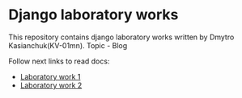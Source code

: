 # Django laboratory works

This repository contains django laboratory works written by Dmytro Kasianchuk(KV-01mn).
Topic - Blog
 
Follow next links to read docs:

- [Laboratory work 1](https://docs.google.com/document/d/1IM5TF12yZhiOTPCUL-wpQOHK-v53Me1ln2DFjwdwmlM/)
- [Laboratory work 2](https://docs.google.com/document/d/1DxzazxAaCzQ5eVaXlao8oHlBN1UqtzE2E5yWeY5s5FU/)
